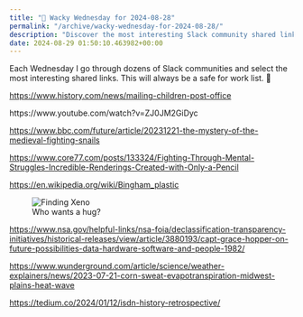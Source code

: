 ```yaml
---
title: "🤪 Wacky Wednesday for 2024-08-28"
permalink: "/archive/wacky-wednesday-for-2024-08-28/"
description: "Discover the most interesting Slack community shared links for safe for work enjoyment."
date: 2024-08-29 01:50:10.463982+00:00
---
```


<p>Each Wednesday I go through dozens of Slack communities and select the most interesting shared links. This will always be a safe for work list. 🙈</p><p><a target="_blank" rel="noopener noreferrer nofollow" href="https://www.history.com/news/mailing-children-post-office">https://www.history.com/news/mailing-children-post-office</a></p><p>https://www.youtube.com/watch?v=ZJ0JM2GiDyc</p><p><a target="_blank" rel="noopener noreferrer nofollow" href="https://www.bbc.com/future/article/20231221-the-mystery-of-the-medieval-fighting-snails">https://www.bbc.com/future/article/20231221-the-mystery-of-the-medieval-fighting-snails</a></p><p><a target="_blank" rel="noopener noreferrer nofollow" href="https://www.core77.com/posts/133324/Fighting-Through-Mental-Struggles-Incredible-Renderings-Created-with-Only-a-Pencil">https://www.core77.com/posts/133324/Fighting-Through-Mental-Struggles-Incredible-Renderings-Created-with-Only-a-Pencil</a></p><p><a target="_blank" rel="noopener noreferrer nofollow" href="https://en.wikipedia.org/wiki/Bingham_plastic">https://en.wikipedia.org/wiki/Bingham_plastic</a></p><figure><img src="https://assets.buttondown.email/images/69552c4f-5b22-4873-985d-3688268030b5.png?w=960&amp;fit=max" alt="Finding Xeno" draggable="false" contenteditable="false"><figcaption>Who wants a hug?</figcaption></figure><p><a target="_blank" rel="noopener noreferrer nofollow" href="https://www.nsa.gov/helpful-links/nsa-foia/declassification-transparency-initiatives/historical-releases/view/article/3880193/capt-grace-hopper-on-future-possibilities-data-hardware-software-and-people-1982/">https://www.nsa.gov/helpful-links/nsa-foia/declassification-transparency-initiatives/historical-releases/view/article/3880193/capt-grace-hopper-on-future-possibilities-data-hardware-software-and-people-1982/</a></p><p><a target="_blank" rel="noopener noreferrer nofollow" href="https://www.wunderground.com/article/science/weather-explainers/news/2023-07-21-corn-sweat-evapotranspiration-midwest-plains-heat-wave">https://www.wunderground.com/article/science/weather-explainers/news/2023-07-21-corn-sweat-evapotranspiration-midwest-plains-heat-wave</a></p><p><a target="_blank" rel="noopener noreferrer nofollow" href="https://tedium.co/2024/01/12/isdn-history-retrospective/">https://tedium.co/2024/01/12/isdn-history-retrospective/</a></p><p></p><p></p><p></p><p></p><p></p>